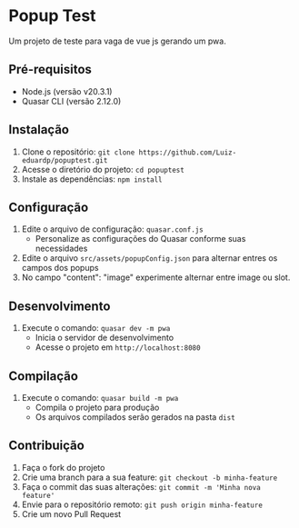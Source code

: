 # Popup Test

Um projeto de teste para vaga de vue js gerando um pwa.

## Pré-requisitos

- Node.js (versão v20.3.1)
- Quasar CLI (versão 2.12.0)

## Instalação

1. Clone o repositório: `git clone https://github.com/Luiz-eduardp/popuptest.git`
2. Acesse o diretório do projeto: `cd popuptest`
3. Instale as dependências: `npm install`

## Configuração

1. Edite o arquivo de configuração: `quasar.conf.js`
   - Personalize as configurações do Quasar conforme suas necessidades
2. Edite o arquivo `src/assets/popupConfig.json` para alternar entres os campos dos popups
3. No campo "content": "image" experimente alternar entre image ou slot.

## Desenvolvimento

1. Execute o comando: `quasar dev -m pwa`
   - Inicia o servidor de desenvolvimento
   - Acesse o projeto em `http://localhost:8080`

## Compilação

1. Execute o comando: `quasar build -m pwa`
   - Compila o projeto para produção
   - Os arquivos compilados serão gerados na pasta `dist`

## Contribuição

1. Faça o fork do projeto
2. Crie uma branch para a sua feature: `git checkout -b minha-feature`
3. Faça o commit das suas alterações: `git commit -m 'Minha nova feature'`
4. Envie para o repositório remoto: `git push origin minha-feature`
5. Crie um novo Pull Request
